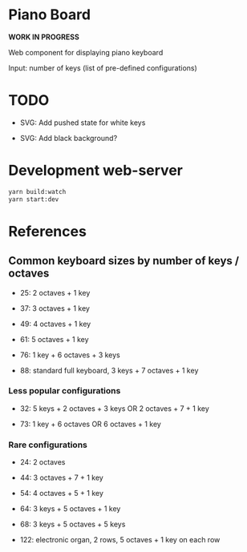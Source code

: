 # Piano Board

**WORK IN PROGRESS**

Web component for displaying piano keyboard

Input: number of keys (list of pre-defined configurations)

# TODO

- SVG: Add pushed state for white keys

- SVG: Add black background?


# Development web-server

```bash
yarn build:watch
yarn start:dev
```


# References

## Common keyboard sizes by number of keys / octaves

- 25: 2 octaves + 1 key

- 37: 3 octaves + 1 key

- 49: 4 octaves + 1 key

- 61: 5 octaves + 1 key

- 76: 1 key + 6 octaves + 3 keys

- 88: standard full keyboard, 3 keys + 7 octaves + 1 key

### Less popular configurations

- 32: 5 keys + 2 octaves + 3 keys OR 2 octaves + 7 + 1 key

- 73: 1 key + 6 octaves OR 6 octaves + 1 key

### Rare configurations

- 24: 2 octaves

- 44: 3 octaves + 7 + 1 key

- 54: 4 octaves + 5 + 1 key

- 64: 3 keys + 5 octaves + 1 key

- 68: 3 keys + 5 octaves + 5 keys

- 122: electronic organ, 2 rows, 5 octaves + 1 key on each row
